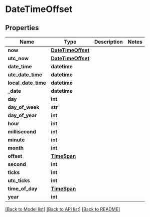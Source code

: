 # DateTimeOffset

## Properties
Name | Type | Description | Notes
------------ | ------------- | ------------- | -------------
**now** | [**DateTimeOffset**](DateTimeOffset.md) |  | 
**utc_now** | [**DateTimeOffset**](DateTimeOffset.md) |  | 
**date_time** | **datetime** |  | 
**utc_date_time** | **datetime** |  | 
**local_date_time** | **datetime** |  | 
**_date** | **datetime** |  | 
**day** | **int** |  | 
**day_of_week** | **str** |  | 
**day_of_year** | **int** |  | 
**hour** | **int** |  | 
**millisecond** | **int** |  | 
**minute** | **int** |  | 
**month** | **int** |  | 
**offset** | [**TimeSpan**](TimeSpan.md) |  | 
**second** | **int** |  | 
**ticks** | **int** |  | 
**utc_ticks** | **int** |  | 
**time_of_day** | [**TimeSpan**](TimeSpan.md) |  | 
**year** | **int** |  | 

[[Back to Model list]](../README.md#documentation-for-models) [[Back to API list]](../README.md#documentation-for-api-endpoints) [[Back to README]](../README.md)

